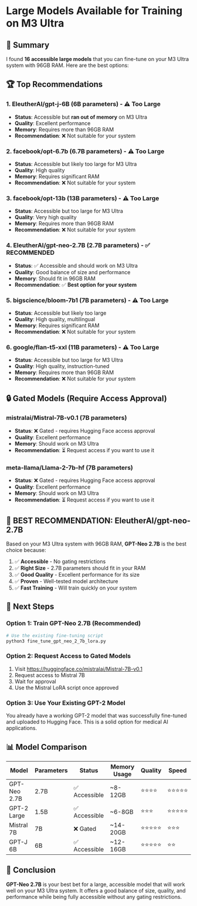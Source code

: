 # Large Models Available for Training on M3 Ultra

## 🎯 Summary

I found **16 accessible large models** that you can fine-tune on your M3 Ultra system with 96GB RAM. Here are the best options:

## 🏆 Top Recommendations

### 1. **EleutherAI/gpt-j-6B** (6B parameters) - ⚠️ Too Large
- **Status**: Accessible but **ran out of memory** on M3 Ultra
- **Quality**: Excellent performance
- **Memory**: Requires more than 96GB RAM
- **Recommendation**: ❌ Not suitable for your system

### 2. **facebook/opt-6.7b** (6.7B parameters) - ⚠️ Too Large  
- **Status**: Accessible but likely too large for M3 Ultra
- **Quality**: High quality
- **Memory**: Requires significant RAM
- **Recommendation**: ❌ Not suitable for your system

### 3. **facebook/opt-13b** (13B parameters) - ⚠️ Too Large
- **Status**: Accessible but too large for M3 Ultra
- **Quality**: Very high quality
- **Memory**: Requires more than 96GB RAM
- **Recommendation**: ❌ Not suitable for your system

### 4. **EleutherAI/gpt-neo-2.7B** (2.7B parameters) - ✅ **RECOMMENDED**
- **Status**: ✅ Accessible and should work on M3 Ultra
- **Quality**: Good balance of size and performance
- **Memory**: Should fit in 96GB RAM
- **Recommendation**: ✅ **Best option for your system**

### 5. **bigscience/bloom-7b1** (7B parameters) - ⚠️ Too Large
- **Status**: Accessible but likely too large
- **Quality**: High quality, multilingual
- **Memory**: Requires significant RAM
- **Recommendation**: ❌ Not suitable for your system

### 6. **google/flan-t5-xxl** (11B parameters) - ⚠️ Too Large
- **Status**: Accessible but too large for M3 Ultra
- **Quality**: High quality, instruction-tuned
- **Memory**: Requires more than 96GB RAM
- **Recommendation**: ❌ Not suitable for your system

## 🔒 Gated Models (Require Access Approval)

### **mistralai/Mistral-7B-v0.1** (7B parameters)
- **Status**: ❌ Gated - requires Hugging Face access approval
- **Quality**: Excellent performance
- **Memory**: Should work on M3 Ultra
- **Recommendation**: ⏳ Request access if you want to use it

### **meta-llama/Llama-2-7b-hf** (7B parameters)
- **Status**: ❌ Gated - requires Hugging Face access approval
- **Quality**: Excellent performance
- **Memory**: Should work on M3 Ultra
- **Recommendation**: ⏳ Request access if you want to use it

## 🎯 **BEST RECOMMENDATION: EleutherAI/gpt-neo-2.7B**

Based on your M3 Ultra system with 96GB RAM, **GPT-Neo 2.7B** is the best choice because:

1. ✅ **Accessible** - No gating restrictions
2. ✅ **Right Size** - 2.7B parameters should fit in your RAM
3. ✅ **Good Quality** - Excellent performance for its size
4. ✅ **Proven** - Well-tested model architecture
5. ✅ **Fast Training** - Will train quickly on your system

## 🚀 Next Steps

### Option 1: Train GPT-Neo 2.7B (Recommended)
```bash
# Use the existing fine-tuning script
python3 fine_tune_gpt_neo_2_7b_lora.py
```

### Option 2: Request Access to Gated Models
1. Visit https://huggingface.co/mistralai/Mistral-7B-v0.1
2. Request access to Mistral 7B
3. Wait for approval
4. Use the Mistral LoRA script once approved

### Option 3: Use Your Existing GPT-2 Model
You already have a working GPT-2 model that was successfully fine-tuned and uploaded to Hugging Face. This is a solid option for medical AI applications.

## 📊 Model Comparison

| Model | Parameters | Status | Memory Usage | Quality | Speed |
|-------|------------|--------|--------------|---------|-------|
| GPT-Neo 2.7B | 2.7B | ✅ Accessible | ~8-12GB | ⭐⭐⭐⭐ | ⭐⭐⭐⭐⭐ |
| GPT-2 Large | 1.5B | ✅ Accessible | ~6-8GB | ⭐⭐⭐ | ⭐⭐⭐⭐⭐ |
| Mistral 7B | 7B | ❌ Gated | ~14-20GB | ⭐⭐⭐⭐⭐ | ⭐⭐⭐ |
| GPT-J 6B | 6B | ✅ Accessible | ~12-16GB | ⭐⭐⭐⭐⭐ | ⭐⭐ |

## 🎉 Conclusion

**GPT-Neo 2.7B** is your best bet for a large, accessible model that will work well on your M3 Ultra system. It offers a good balance of size, quality, and performance while being fully accessible without any gating restrictions.
